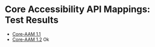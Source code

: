 Core Accessibility API Mappings: Test Results
=============================================

* [Core-AAM 1.1](../core-aam-1.1)
* [Core-AAM 1.2](../core-aam-1.2)
Ok
